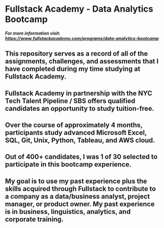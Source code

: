 # Fullstack Academy - Data Analytics Bootcamp
##### For more information visit: <https://www.fullstackacademy.com/programs/data-analytics-bootcamp>

## This repository serves as a record of all of the assignments, challenges, and assessments that I have completed during my time studying at Fullstack Academy.
## Fullstack Academy in partnership with the NYC Tech Talent Pipeline / SBS offers qualified candidates an opportunity to study tuition-free.
## Over the course of approximately 4 months, participants study advanced Microsoft Excel, SQL, Git, Unix, Python, Tableau, and AWS cloud.
## Out of 400+ candidates, I was 1 of 30 selected to participate in this bootcamp experience.
## My goal is to use my past experience plus the skills acquired through Fullstack to contribute to a company as a data/business analyst, project manager, or product owner. My past experience is in business, linguistics, analytics, and corporate training.
